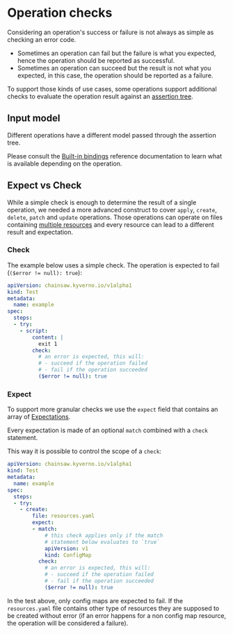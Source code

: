 # Operation checks

Considering an operation's success or failure is not always as simple as checking an error code.

- Sometimes an operation can fail but the failure is what you expected, hence the operation should be reported as successful.
- Sometimes an operation can succeed but the result is not what you expected, in this case, the operation should be reported as a failure.

To support those kinds of use cases, some operations support additional checks to evaluate the operation result against an [assertion tree](https://kyverno.github.io/kyverno-json/latest/intro/).

## Input model

Different operations have a different model passed through the assertion tree.

Please consult the [Built-in bindings](../reference/builtins.md) reference documentation to learn what is available depending on the operation.

## Expect vs Check

While a simple check is enough to determine the result of a single operation, we needed a more advanced construct to cover `apply`, `create`, `delete`, `patch` and `update` operations. Those operations can operate on files containing [multiple resources](./references.md) and every resource can lead to a different result and expectation.

### Check

The example below uses a simple check. The operation is expected to fail (`($error != null): true`):

```yaml
apiVersion: chainsaw.kyverno.io/v1alpha1
kind: Test
metadata:
  name: example
spec:
  steps:
  - try:
    - script:
        content: |
          exit 1
        check:
          # an error is expected, this will:
          # - succeed if the operation failed
          # - fail if the operation succeeded
          ($error != null): true
```

### Expect

To support more granular checks we use the `expect` field that contains an array of [Expectations](../reference/apis/chainsaw.v1alpha1.md#chainsaw-kyverno-io-v1alpha1-Expectation).

Every expectation is made of an optional `match` combined with a `check` statement.

This way it is possible to control the scope of a `check`:

```yaml
apiVersion: chainsaw.kyverno.io/v1alpha1
kind: Test
metadata:
  name: example
spec:
  steps:
  - try:
    - create:
        file: resources.yaml
        expect:
        - match:
            # this check applies only if the match
            # statement below evaluates to `true`
            apiVersion: v1
            kind: ConfigMap
          check:
            # an error is expected, this will:
            # - succeed if the operation failed
            # - fail if the operation succeeded
            ($error != null): true
```

In the test above, only config maps are expected to fail. If the `resources.yaml` file contains other type of resources they are supposed to be created without error (if an error happens for a non config map resource, the operation will be considered a failure).